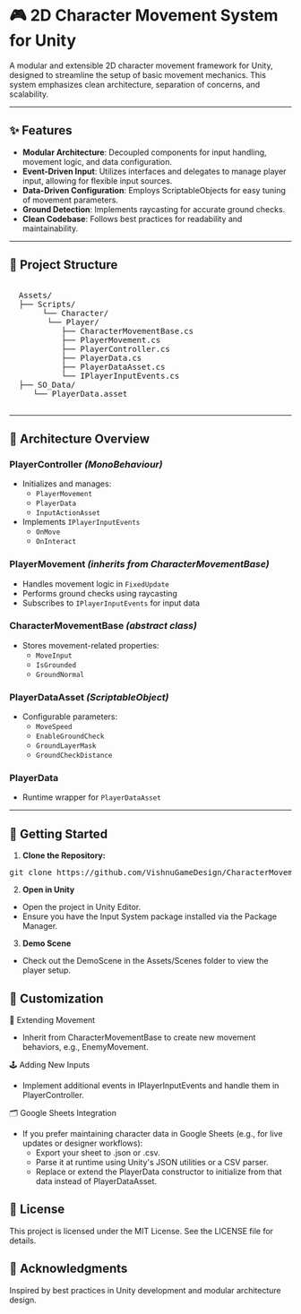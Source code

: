 # 🎮 2D Character Movement System for Unity

A modular and extensible 2D character movement framework for Unity, designed to streamline the setup of basic movement mechanics. This system emphasizes clean architecture, separation of concerns, and scalability.

---

## ✨ Features

- **Modular Architecture**: Decoupled components for input handling, movement logic, and data configuration.
- **Event-Driven Input**: Utilizes interfaces and delegates to manage player input, allowing for flexible input sources.
- **Data-Driven Configuration**: Employs ScriptableObjects for easy tuning of movement parameters.
- **Ground Detection**: Implements raycasting for accurate ground checks.
- **Clean Codebase**: Follows best practices for readability and maintainability.

---

## 📁 Project Structure

<pre> 
  Assets/
  ├── Scripts/ 
       └── Character/ 
        └── Player/ 
           ├── CharacterMovementBase.cs 
           ├── PlayerMovement.cs
           ├── PlayerController.cs 
           ├── PlayerData.cs 
           ├── PlayerDataAsset.cs 
           └── IPlayerInputEvents.cs 
  ├── SO_Data/ 
     └── PlayerData.asset 

</pre>

---

## 🧩 Architecture Overview

### PlayerController *(MonoBehaviour)*
- Initializes and manages:
  - `PlayerMovement`
  - `PlayerData`
  - `InputActionAsset`
- Implements `IPlayerInputEvents`
  - `OnMove`
  - `OnInteract`

### PlayerMovement *(inherits from CharacterMovementBase)*
- Handles movement logic in `FixedUpdate`
- Performs ground checks using raycasting
- Subscribes to `IPlayerInputEvents` for input data

### CharacterMovementBase *(abstract class)*
- Stores movement-related properties:
  - `MoveInput`
  - `IsGrounded`
  - `GroundNormal`

### PlayerDataAsset *(ScriptableObject)*
- Configurable parameters:
  - `MoveSpeed`
  - `EnableGroundCheck`
  - `GroundLayerMask`
  - `GroundCheckDistance`

### PlayerData
- Runtime wrapper for `PlayerDataAsset`

---

## 🚀 Getting Started

1. **Clone the Repository:**

<pre>
git clone https://github.com/VishnuGameDesign/CharacterMovement2D.git
</pre>

2. **Open in Unity**
- Open the project in Unity Editor.
- Ensure you have the Input System package installed via the Package Manager.

3. **Demo Scene**
- Check out the DemoScene in the Assets/Scenes folder to view the player setup.

## 🧪 Customization

🔄 Extending Movement
- Inherit from CharacterMovementBase to create new movement behaviors, e.g., EnemyMovement.

🕹️ Adding New Inputs
- Implement additional events in IPlayerInputEvents and handle them in PlayerController.

🗂️ Google Sheets Integration
- If you prefer maintaining character data in Google Sheets (e.g., for live updates or designer workflows):
  - Export your sheet to .json or .csv.
  - Parse it at runtime using Unity's JSON utilities or a CSV parser.
  - Replace or extend the PlayerData constructor to initialize from that data instead of PlayerDataAsset.

## 📄 License

This project is licensed under the MIT License. See the LICENSE file for details.

## 🙌 Acknowledgments

Inspired by best practices in Unity development and modular architecture design.

